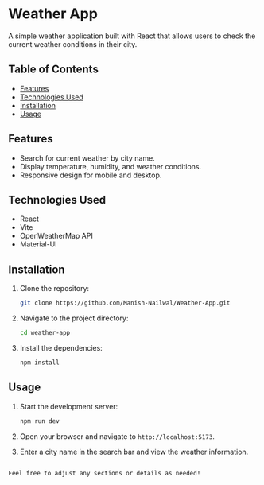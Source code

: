 # Weather App

A simple weather application built with React that allows users to check the current weather conditions in their city.

## Table of Contents

- [Features](#features)
- [Technologies Used](#technologies-used)
- [Installation](#installation)
- [Usage](#usage)

## Features

- Search for current weather by city name.
- Display temperature, humidity, and weather conditions.
- Responsive design for mobile and desktop.

## Technologies Used

- React
- Vite
- OpenWeatherMap API
- Material-UI

## Installation

1. Clone the repository:

   ```bash
   git clone https://github.com/Manish-Nailwal/Weather-App.git
   ```

2. Navigate to the project directory:

   ```bash
   cd weather-app
   ```

3. Install the dependencies:

   ```bash
   npm install
   ```

## Usage

1. Start the development server:

   ```bash
   npm run dev
   ```

2. Open your browser and navigate to `http://localhost:5173`.

3. Enter a city name in the search bar and view the weather information.
```

Feel free to adjust any sections or details as needed!
